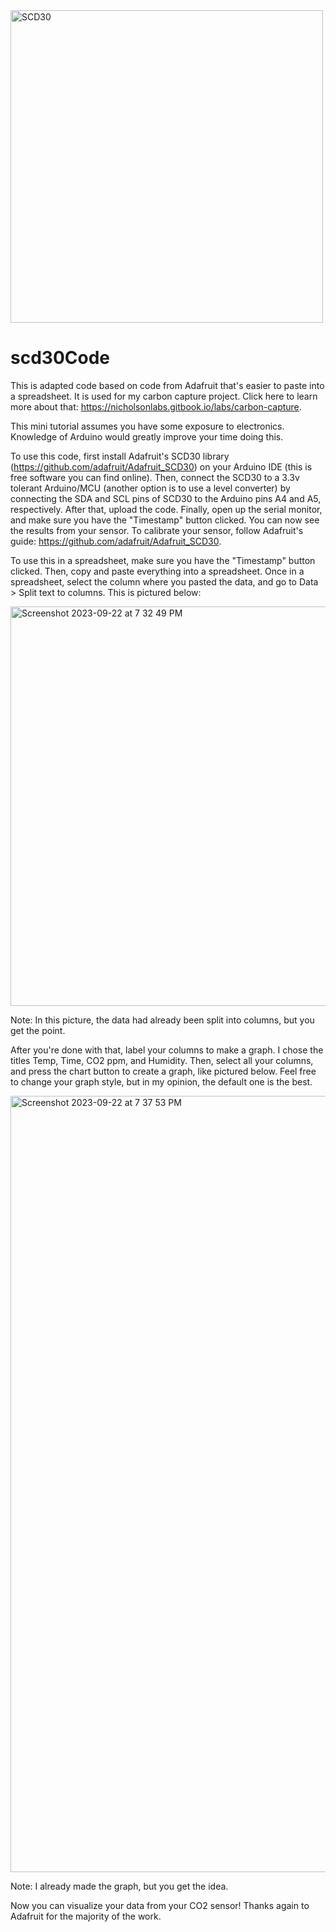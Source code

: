 <img width="500" alt="SCD30" src="https://github.com/charlienicholson3/scd30Code/assets/83499056/22551355-9cc2-4589-adc3-8d7794dba94b">

# scd30Code
This is adapted code based on code from Adafruit that's easier to paste into a spreadsheet. It is used for my carbon capture project. Click here to learn more about that: https://nicholsonlabs.gitbook.io/labs/carbon-capture.

This mini tutorial assumes you have some exposure to electronics. Knowledge of Arduino would greatly improve your time doing this.

To use this code, first install Adafruit's SCD30 library (https://github.com/adafruit/Adafruit_SCD30) on your Arduino IDE (this is free software you can find online). Then, connect the SCD30 to a 3.3v tolerant Arduino/MCU (another option is to use a level converter) by connecting the SDA and SCL pins of SCD30 to the Arduino pins A4 and A5, respectively. After that, upload the code. Finally, open up the serial monitor, and make sure you have the "Timestamp" button clicked. You can now see the results from your sensor. To calibrate your sensor, follow Adafruit's guide: https://github.com/adafruit/Adafruit_SCD30.

To use this in a spreadsheet, make sure you have the "Timestamp" button clicked. Then, copy and paste everything into a spreadsheet. Once in a spreadsheet, select the column where you pasted the data, and go to Data > Split text to columns. This is pictured below:

<img width="639" alt="Screenshot 2023-09-22 at 7 32 49 PM" src="https://github.com/charlienicholson3/scd30Code/assets/83499056/8134be9d-b50c-4334-8e48-10451ed9d581">

Note: In this picture, the data had already been split into columns, but you get the point.

After you're done with that, label your columns to make a graph. I chose the titles Temp, Time, CO2 ppm, and Humidity. Then, select all your columns, and press the chart button to create a graph, like pictured below. Feel free to change your graph style, but in my opinion, the default one is the best.

<img width="1242" alt="Screenshot 2023-09-22 at 7 37 53 PM" src="https://github.com/charlienicholson3/scd30Code/assets/83499056/10e10939-8838-4c5b-a179-1cf996967b2d">

Note: I already made the graph, but you get the idea.

Now you can visualize your data from your CO2 sensor!
Thanks again to Adafruit for the majority of the work.
